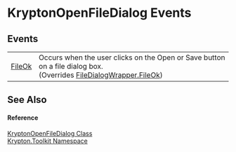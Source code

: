 # KryptonOpenFileDialog Events




## Events
<table>
<tr>
<td><a href="ab28c897-aafc-79cf-626e-2de75cb0cd6b.md">FileOk</a></td>
<td>Occurs when the user clicks on the Open or Save button on a file dialog box.<br />(Overrides <a href="cc0ed8fc-93f5-726d-0f70-67780ae0e7eb.md">FileDialogWrapper.FileOk</a>)</td></tr>
</table>

## See Also


#### Reference
<a href="ea2879d6-3bf6-ae5d-edb4-d54efadc0557.md">KryptonOpenFileDialog Class</a>  
<a href="79d2eac2-21f4-54ff-7552-b20c33c30600.md">Krypton.Toolkit Namespace</a>  
